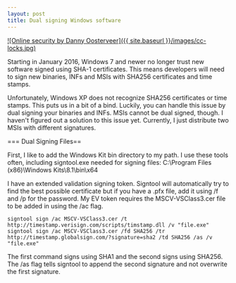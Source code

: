 ```yaml
---
layout: post
title: Dual signing Windows software
---
```


[![Online security by Danny Oosterveer]({{ site.baseurl }}/images/cc-locks.jpg)](https://www.flickr.com/photos/dannyoosterveer/7913182734)

Starting in January 2016, Windows 7 and newer no longer trust new software signed using SHA-1 certificates. This means developers will need to sign new binaries, INFs and MSIs with SHA256 certificates and time stamps.

Unfortunately, Windows XP does not recognize SHA256 certificates or time stamps. This puts us in a bit of a bind. Luckily, you can handle this issue by dual signing your binaries and INFs. MSIs cannot be dual signed, though. I haven't figured out a solution to this issue yet. Currently, I just distribute two MSIs with different signatures.

=== Dual Signing Files==

First, I like to add the Windows Kit bin directory to my path. I use these tools often, including signtool.exe needed for signing files: C:\Program Files (x86)\Windows Kits\8.1\bin\x64

I have an extended validation signing token. Signtool will automatically try to find the best possible certificate but if you have a .pfx file, add it using /f and /p for the password. My EV token requires the MSCV-VSClass3.cer file to be added in using the /ac flag.

    signtool sign /ac MSCV-VSClass3.cer /t http://timestamp.verisign.com/scripts/timstamp.dll /v "file.exe"
    signtool sign /ac MSCV-VSClass3.cer /fd SHA256 /tr http://timestamp.globalsign.com/?signature=sha2 /td SHA256 /as /v "file.exe"

The first command signs using SHA1 and the second signs using SHA256. The /as flag tells signtool to append the second signature and not overwrite the first signature.
